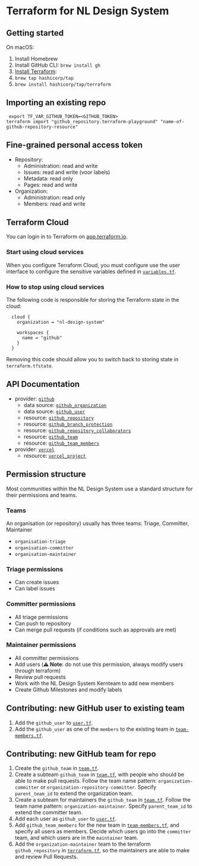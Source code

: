# Terraform for NL Design System

## Getting started

On macOS:

1. Install Homebrew
2. Install GitHub CLI: `brew install gh`
3. [Install Terraform](https://developer.hashicorp.com/terraform/tutorials/aws-get-started/install-cli):
4. `brew tap hashicorp/tap`
5. `brew install hashicorp/tap/terraform`

## Importing an existing repo

```shell
 export TF_VAR_GITHUB_TOKEN=<GITHUB_TOKEN>
terraform import "github_repository.terraform-playground" "name-of-github-repository-resource"
```

## Fine-grained personal access token

- Repository:
  - Administration: read and write
  - Issues: read and write (voor labels)
  - Metadata: read only
  - Pages: read and write
- Organization:
  - Administration: read only
  - Members: read and write

## Terraform Cloud

You can login in to Terraform on [app.terraform.io](https://app.terraform.io/session).

### Start using cloud services

When you configure Terraform Cloud, you must configure use the user interface to configure the sensitive variables defined in [`variables.tf`](./variables.tf).

### How to stop using cloud services

The following code is responsible for storing the Terraform state in the cloud:

```
  cloud {
    organization = "nl-design-system"

    workspaces {
      name = "github"
    }
  }
```

Removing this code should allow you to switch back to storing state in `terraform.tfstate`.

## API Documentation

- provider: [`github`](https://registry.terraform.io/providers/integrations/github/latest/docs)
  - data source: [`github_organization`](https://registry.terraform.io/providers/integrations/github/latest/docs/data-sources/organization)
  - data source: [`github_user`](https://registry.terraform.io/providers/integrations/github/latest/docs/data-sources/user)
  - resource: [`github_repository`](https://registry.terraform.io/providers/integrations/github/latest/docs/resources/repository)
  - resource: [`github_branch_protection`](https://registry.terraform.io/providers/integrations/github/latest/docs/resources/branch_protection)
  - resource: [`github_repository_collaborators`](https://registry.terraform.io/providers/integrations/github/latest/docs/resources/repository_collaborators)
  - resource: [`github_team`](https://registry.terraform.io/providers/integrations/github/latest/docs/data-sources/team)
  - resource: [`github_team_members`](https://registry.terraform.io/providers/integrations/github/latest/docs/resources/team_members)
- provider: [`vercel`](https://registry.terraform.io/providers/vercel/vercel/latest/docs)
  - resource: [`vercel_project`](https://registry.terraform.io/providers/vercel/vercel/latest/docs/resources/project)

## Permission structure

Most communities within the NL Design System use a standard structure for their permissions and teams.

### Teams

An organisation (or repository) usually has three teams: Triage, Committer, Maintainer
- `organisation-triage`
- `organisation-committer`
- `organisation-maintainer`

### Triage permissions

- Can create issues
- Can label issues

### Committer permissions

- All triage permissions
- Can push to repository
- Can merge pull requests (if conditions such as approvals are met)

### Maintainer permissions

- All committer permissions
- Add users (**⚠️ Note**: do not use this permission, always modify users through terraform)
- Review pull requests
- Work with the NL Design System Kernteam to add new members
- Create Github Milestones and modify labels

## Contributing: new GitHub user to existing team

1. Add the `github_user` to [`user.tf`](./user.tf).
1. Add the `github_user` as one of the `members` to the existing team in [`team-members.tf`](./team-members.tf).

## Contributing: new GitHub team for repo

1. Create the `github_team` in [`team.tf`](./team.tf).
1. Create a subteam `github_team` in [`team.tf`](./team.tf), with people who should be able to make pull requests. Follow the team name pattern: `organization-committer` or `organization-repository-committer`. Specify `parent_team_id` to extend the organization team.
1. Create a subteam for maintainers the `github_team` in [`team.tf`](./team.tf). Follow the team name pattern: `organization-maintainer`. Specify `parent_team_id` to extend the committer team.
1. Add each user as `github_user` to [`user.tf`](./user.tf).
1. Add `github_team_members` for the new team in [`team-members.tf`](./team-members.tf), and specify all users as members. Decide which users go into the `committer` team, and which users are in the `maintainer` team.
1. Add the `organization-maintainer` team to the terraform `github_repository` in [`terraform.tf`](./terraform.tf), so the maintainers are able to make and review Pull Requests.
